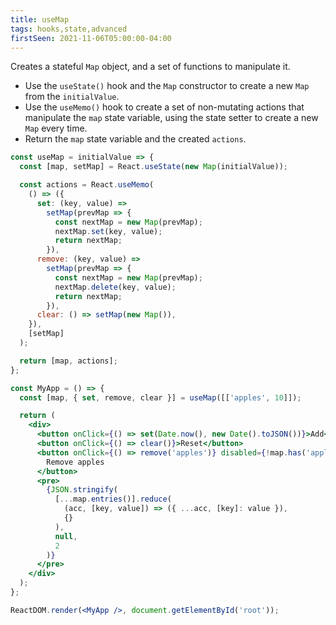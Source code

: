 ```yaml
---
title: useMap
tags: hooks,state,advanced
firstSeen: 2021-11-06T05:00:00-04:00
---
```


Creates a stateful `Map` object, and a set of functions to manipulate it.

- Use the `useState()` hook and the `Map` constructor to create a new `Map` from the `initialValue`.
- Use the `useMemo()` hook to create a set of non-mutating actions that manipulate the `map` state variable, using the state setter to create a new `Map` every time.
- Return the `map` state variable and the created `actions`.

```jsx
const useMap = initialValue => {
  const [map, setMap] = React.useState(new Map(initialValue));

  const actions = React.useMemo(
    () => ({
      set: (key, value) =>
        setMap(prevMap => {
          const nextMap = new Map(prevMap);
          nextMap.set(key, value);
          return nextMap;
        }),
      remove: (key, value) =>
        setMap(prevMap => {
          const nextMap = new Map(prevMap);
          nextMap.delete(key, value);
          return nextMap;
        }),
      clear: () => setMap(new Map()),
    }),
    [setMap]
  );

  return [map, actions];
};
```

```jsx
const MyApp = () => {
  const [map, { set, remove, clear }] = useMap([['apples', 10]]);

  return (
    <div>
      <button onClick={() => set(Date.now(), new Date().toJSON())}>Add</button>
      <button onClick={() => clear()}>Reset</button>
      <button onClick={() => remove('apples')} disabled={!map.has('apples')}>
        Remove apples
      </button>
      <pre>
        {JSON.stringify(
          [...map.entries()].reduce(
            (acc, [key, value]) => ({ ...acc, [key]: value }),
            {}
          ),
          null,
          2
        )}
      </pre>
    </div>
  );
};

ReactDOM.render(<MyApp />, document.getElementById('root'));
```
